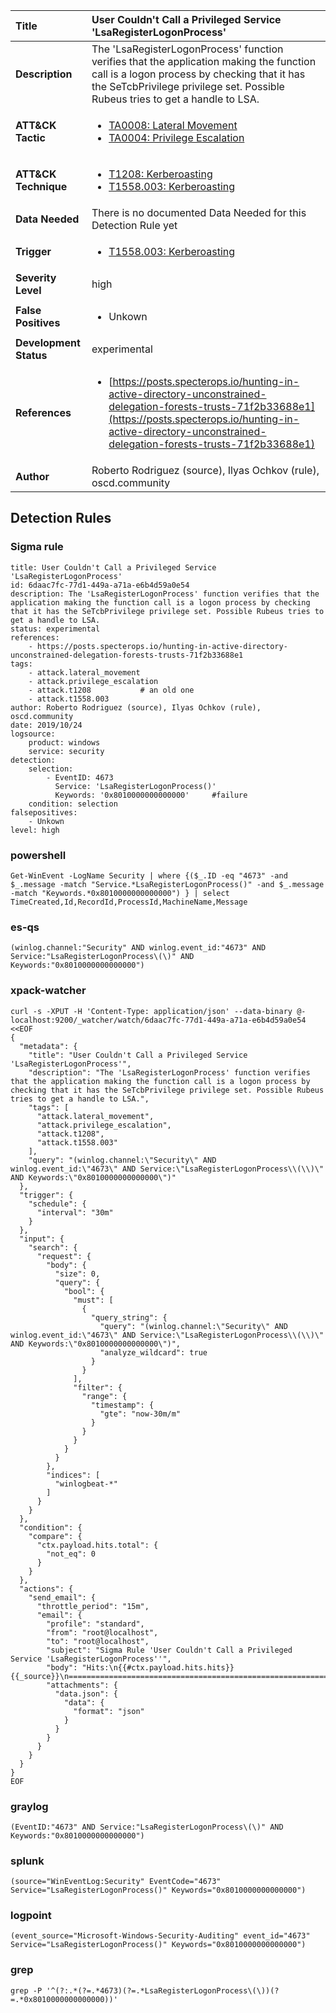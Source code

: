 | Title                    | User Couldn't Call a Privileged Service 'LsaRegisterLogonProcess'       |
|:-------------------------|:------------------|
| **Description**          | The 'LsaRegisterLogonProcess' function verifies that the application making the function call is a logon process by checking that it has the SeTcbPrivilege privilege set. Possible Rubeus tries to get a handle to LSA. |
| **ATT&amp;CK Tactic**    |  <ul><li>[TA0008: Lateral Movement](https://attack.mitre.org/tactics/TA0008)</li><li>[TA0004: Privilege Escalation](https://attack.mitre.org/tactics/TA0004)</li></ul>  |
| **ATT&amp;CK Technique** | <ul><li>[T1208: Kerberoasting](https://attack.mitre.org/techniques/T1208)</li><li>[T1558.003: Kerberoasting](https://attack.mitre.org/techniques/T1558/003)</li></ul>  |
| **Data Needed**          |  There is no documented Data Needed for this Detection Rule yet  |
| **Trigger**              | <ul><li>[T1558.003: Kerberoasting](../Triggers/T1558.003.md)</li></ul>  |
| **Severity Level**       | high |
| **False Positives**      | <ul><li>Unkown</li></ul>  |
| **Development Status**   | experimental |
| **References**           | <ul><li>[https://posts.specterops.io/hunting-in-active-directory-unconstrained-delegation-forests-trusts-71f2b33688e1](https://posts.specterops.io/hunting-in-active-directory-unconstrained-delegation-forests-trusts-71f2b33688e1)</li></ul>  |
| **Author**               | Roberto Rodriguez (source), Ilyas Ochkov (rule), oscd.community |


## Detection Rules

### Sigma rule

```
title: User Couldn't Call a Privileged Service 'LsaRegisterLogonProcess'
id: 6daac7fc-77d1-449a-a71a-e6b4d59a0e54
description: The 'LsaRegisterLogonProcess' function verifies that the application making the function call is a logon process by checking that it has the SeTcbPrivilege privilege set. Possible Rubeus tries to get a handle to LSA.
status: experimental
references:
    - https://posts.specterops.io/hunting-in-active-directory-unconstrained-delegation-forests-trusts-71f2b33688e1
tags:
    - attack.lateral_movement
    - attack.privilege_escalation
    - attack.t1208           # an old one
    - attack.t1558.003
author: Roberto Rodriguez (source), Ilyas Ochkov (rule), oscd.community
date: 2019/10/24
logsource:
    product: windows
    service: security
detection:
    selection:
        - EventID: 4673
          Service: 'LsaRegisterLogonProcess()'
          Keywords: '0x8010000000000000'     #failure
    condition: selection
falsepositives:
    - Unkown
level: high

```





### powershell
    
```
Get-WinEvent -LogName Security | where {($_.ID -eq "4673" -and $_.message -match "Service.*LsaRegisterLogonProcess()" -and $_.message -match "Keywords.*0x8010000000000000") } | select TimeCreated,Id,RecordId,ProcessId,MachineName,Message
```


### es-qs
    
```
(winlog.channel:"Security" AND winlog.event_id:"4673" AND Service:"LsaRegisterLogonProcess\(\)" AND Keywords:"0x8010000000000000")
```


### xpack-watcher
    
```
curl -s -XPUT -H 'Content-Type: application/json' --data-binary @- localhost:9200/_watcher/watch/6daac7fc-77d1-449a-a71a-e6b4d59a0e54 <<EOF
{
  "metadata": {
    "title": "User Couldn't Call a Privileged Service 'LsaRegisterLogonProcess'",
    "description": "The 'LsaRegisterLogonProcess' function verifies that the application making the function call is a logon process by checking that it has the SeTcbPrivilege privilege set. Possible Rubeus tries to get a handle to LSA.",
    "tags": [
      "attack.lateral_movement",
      "attack.privilege_escalation",
      "attack.t1208",
      "attack.t1558.003"
    ],
    "query": "(winlog.channel:\"Security\" AND winlog.event_id:\"4673\" AND Service:\"LsaRegisterLogonProcess\\(\\)\" AND Keywords:\"0x8010000000000000\")"
  },
  "trigger": {
    "schedule": {
      "interval": "30m"
    }
  },
  "input": {
    "search": {
      "request": {
        "body": {
          "size": 0,
          "query": {
            "bool": {
              "must": [
                {
                  "query_string": {
                    "query": "(winlog.channel:\"Security\" AND winlog.event_id:\"4673\" AND Service:\"LsaRegisterLogonProcess\\(\\)\" AND Keywords:\"0x8010000000000000\")",
                    "analyze_wildcard": true
                  }
                }
              ],
              "filter": {
                "range": {
                  "timestamp": {
                    "gte": "now-30m/m"
                  }
                }
              }
            }
          }
        },
        "indices": [
          "winlogbeat-*"
        ]
      }
    }
  },
  "condition": {
    "compare": {
      "ctx.payload.hits.total": {
        "not_eq": 0
      }
    }
  },
  "actions": {
    "send_email": {
      "throttle_period": "15m",
      "email": {
        "profile": "standard",
        "from": "root@localhost",
        "to": "root@localhost",
        "subject": "Sigma Rule 'User Couldn't Call a Privileged Service 'LsaRegisterLogonProcess''",
        "body": "Hits:\n{{#ctx.payload.hits.hits}}{{_source}}\n================================================================================\n{{/ctx.payload.hits.hits}}",
        "attachments": {
          "data.json": {
            "data": {
              "format": "json"
            }
          }
        }
      }
    }
  }
}
EOF

```


### graylog
    
```
(EventID:"4673" AND Service:"LsaRegisterLogonProcess\(\)" AND Keywords:"0x8010000000000000")
```


### splunk
    
```
(source="WinEventLog:Security" EventCode="4673" Service="LsaRegisterLogonProcess()" Keywords="0x8010000000000000")
```


### logpoint
    
```
(event_source="Microsoft-Windows-Security-Auditing" event_id="4673" Service="LsaRegisterLogonProcess()" Keywords="0x8010000000000000")
```


### grep
    
```
grep -P '^(?:.*(?=.*4673)(?=.*LsaRegisterLogonProcess\(\))(?=.*0x8010000000000000))'
```



